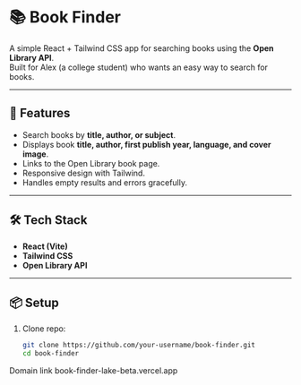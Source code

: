 # 📚 Book Finder

A simple React + Tailwind CSS app for searching books using the **Open Library API**.  
Built for Alex (a college student) who wants an easy way to search for books.

---

## 🚀 Features
- Search books by **title, author, or subject**.
- Displays book **title, author, first publish year, language, and cover image**.
- Links to the Open Library book page.
- Responsive design with Tailwind.
- Handles empty results and errors gracefully.

---

## 🛠️ Tech Stack
- **React (Vite)**
- **Tailwind CSS**
- **Open Library API**

---

## 📦 Setup
1. Clone repo:
   ```bash
   git clone https://github.com/your-username/book-finder.git
   cd book-finder

Domain link
book-finder-lake-beta.vercel.app
